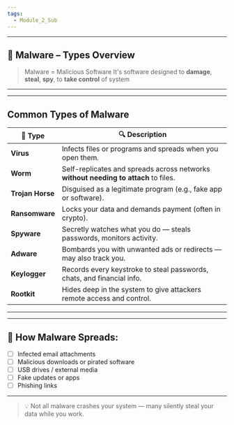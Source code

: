 ```yaml
---
tags:
  - Module_2_Sub
---
```

---

## 🦠 Malware – Types Overview

> Malware = Malicious Software
> It's software designed to **damage**, **steal**, **spy**, to **take control** of system

---


---

## **Common Types of Malware**

| 🐞 Type          | 🔍 Description                                                                      |
| ---------------- | ----------------------------------------------------------------------------------- |
| **Virus**        | Infects files or programs and spreads when you open them.                           |
| **Worm**         | Self-replicates and spreads across networks **without needing to attach** to files. |
| **Trojan Horse** | Disguised as a legitimate program (e.g., fake app or software).                     |
| **Ransomware**   | Locks your data and demands payment (often in crypto).                              |
| **Spyware**      | Secretly watches what you do — steals passwords, monitors activity.                 |
| **Adware**       | Bombards you with unwanted ads or redirects — may also track you.                   |
| **Keylogger**    | Records every keystroke to steal passwords, chats, and financial info.              |
| **Rootkit**      | Hides deep in the system to give attackers remote access and control.               |

---


---

## 🔴 How Malware Spreads:

- [ ] Infected email attachments
- [ ] Malicious downloads or pirated software
- [ ] USB drives / external media
- [ ] Fake updates or apps
- [ ] Phishing links

---


> 💡 Not all malware crashes your system — many silently steal your data while you work.